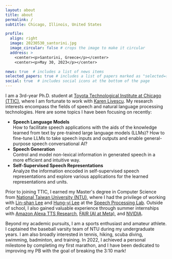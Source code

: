 ```yaml
---
layout: about
title: about
permalink: /
subtitle: Chicago, Illinois, United States

profile:
  align: right
  image: 20230530_santorini.jpg
  image_circular: false # crops the image to make it circular
  address: >
    <center><p>Santorini, Greece</p></center>
    <center><p>May 30, 2023</p></center>

news: true  # includes a list of news items
selected_papers: true # includes a list of papers marked as "selected={true}"
social: true  # includes social icons at the bottom of the page
---
```


I am a 3rd-year Ph.D. student at [Toyota Technological Institute at Chicago (TTIC)](https://www.ttic.edu), where I am fortunate to work with [Karen Livescu](https://home.ttic.edu/~klivescu/). My research interests encompass the fields of speech and natural language processing technologies. Here are some topics I have been focusing on recently:

- **Speech Language Models**\
How to facilitate speech applications with the aids of the knowledge learned from text by pre-trained large language models (LLMs)? How to fine-tune LLMs to take speech inputs and outputs and enable general-purpose speech conversational AI?
- **Speech Generation**\
Control and model non-lexical information in generated speech in a more efficient and intuitive way.
- **Self-Supervised Speech Representations**\
Analyze the information encoded in self-supervised speech representations and explore various applications for the learned representations and units.


<!---
List topics I am currently and previously interested in.
-->

Prior to joining TTIC, I earned my Master's degree in Computer Science from [National Taiwan University (NTU)](https://www.csie.ntu.edu.tw/main.php), where I had the privilege of working with [Lin-shan Lee](https://speech.ee.ntu.edu.tw/previous_version/lslNew.htm) and [Hung-yi Lee](https://speech.ee.ntu.edu.tw/~hylee/index.php) at the [Speech Processing Lab](https://speech.ee.ntu.edu.tw). Outside of school, I also gained valuable experience through summer internships with [Amazon Alexa TTS Research](https://www.amazon.science/tag/text-to-speech), [FAIR (AI at Meta)](https://ai.meta.com), and [NVIDIA](https://research.nvidia.com/labs/conv-ai/).

<!---
Link to people and research groups that I worked with.
-->

Beyond my academic pursuits, I am a sports enthusiast and amateur athlete. I captained the baseball varsity team of NTU during my undergraduate years. I am also broadly interested in tennis, hiking, scuba diving, swimming, badminton, and training. In 2022, I achieved a personal milestone by completing my first marathon, and I have been dedicated to improving my PB with the goal of breaking the 3:10 mark!